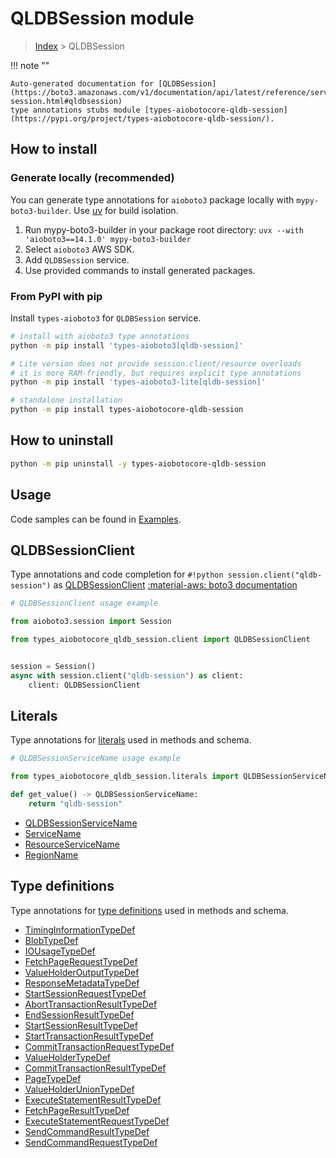 # QLDBSession module

> [Index](../README.md) > QLDBSession


!!! note ""

    Auto-generated documentation for [QLDBSession](https://boto3.amazonaws.com/v1/documentation/api/latest/reference/services/qldb-session.html#qldbsession)
    type annotations stubs module [types-aiobotocore-qldb-session](https://pypi.org/project/types-aiobotocore-qldb-session/).

## How to install

### Generate locally (recommended)

You can generate type annotations for `aioboto3` package locally with `mypy-boto3-builder`.
Use [uv](https://docs.astral.sh/uv/getting-started/installation/) for build isolation.

1. Run mypy-boto3-builder in your package root directory: `uvx --with 'aioboto3==14.1.0' mypy-boto3-builder`
1. Select `aioboto3` AWS SDK.
1. Add `QLDBSession` service.
1. Use provided commands to install generated packages.



### From PyPI with pip

Install `types-aioboto3` for `QLDBSession` service.

```bash
# install with aioboto3 type annotations
python -m pip install 'types-aioboto3[qldb-session]'

# Lite version does not provide session.client/resource overloads
# it is more RAM-friendly, but requires explicit type annotations
python -m pip install 'types-aioboto3-lite[qldb-session]'

# standalone installation
python -m pip install types-aiobotocore-qldb-session
```



## How to uninstall

```bash
python -m pip uninstall -y types-aiobotocore-qldb-session
```

## Usage

Code samples can be found in [Examples](./usage.md).

## QLDBSessionClient

Type annotations and code completion for  `#!python session.client("qldb-session")` as [QLDBSessionClient](./client.md)
[:material-aws: boto3 documentation](https://boto3.amazonaws.com/v1/documentation/api/latest/reference/services/qldb-session.html#QLDBSession.Client)

```python
# QLDBSessionClient usage example

from aioboto3.session import Session

from types_aiobotocore_qldb_session.client import QLDBSessionClient


session = Session()
async with session.client("qldb-session") as client:
    client: QLDBSessionClient
```








## Literals

Type annotations for [literals](./literals.md) used in methods and schema.

```python
# QLDBSessionServiceName usage example

from types_aiobotocore_qldb_session.literals import QLDBSessionServiceName

def get_value() -> QLDBSessionServiceName:
    return "qldb-session"
```

- [QLDBSessionServiceName](./literals.md#qldbsessionservicename)
- [ServiceName](./literals.md#servicename)
- [ResourceServiceName](./literals.md#resourceservicename)
- [RegionName](./literals.md#regionname)




## Type definitions

Type annotations for [type definitions](./type_defs.md) used in methods and schema.

- [TimingInformationTypeDef](./type_defs.md#timinginformationtypedef)
- [BlobTypeDef](./type_defs.md#blobtypedef)
- [IOUsageTypeDef](./type_defs.md#iousagetypedef)
- [FetchPageRequestTypeDef](./type_defs.md#fetchpagerequesttypedef)
- [ValueHolderOutputTypeDef](./type_defs.md#valueholderoutputtypedef)
- [ResponseMetadataTypeDef](./type_defs.md#responsemetadatatypedef)
- [StartSessionRequestTypeDef](./type_defs.md#startsessionrequesttypedef)
- [AbortTransactionResultTypeDef](./type_defs.md#aborttransactionresulttypedef)
- [EndSessionResultTypeDef](./type_defs.md#endsessionresulttypedef)
- [StartSessionResultTypeDef](./type_defs.md#startsessionresulttypedef)
- [StartTransactionResultTypeDef](./type_defs.md#starttransactionresulttypedef)
- [CommitTransactionRequestTypeDef](./type_defs.md#committransactionrequesttypedef)
- [ValueHolderTypeDef](./type_defs.md#valueholdertypedef)
- [CommitTransactionResultTypeDef](./type_defs.md#committransactionresulttypedef)
- [PageTypeDef](./type_defs.md#pagetypedef)
- [ValueHolderUnionTypeDef](./type_defs.md#valueholderuniontypedef)
- [ExecuteStatementResultTypeDef](./type_defs.md#executestatementresulttypedef)
- [FetchPageResultTypeDef](./type_defs.md#fetchpageresulttypedef)
- [ExecuteStatementRequestTypeDef](./type_defs.md#executestatementrequesttypedef)
- [SendCommandResultTypeDef](./type_defs.md#sendcommandresulttypedef)
- [SendCommandRequestTypeDef](./type_defs.md#sendcommandrequesttypedef)


